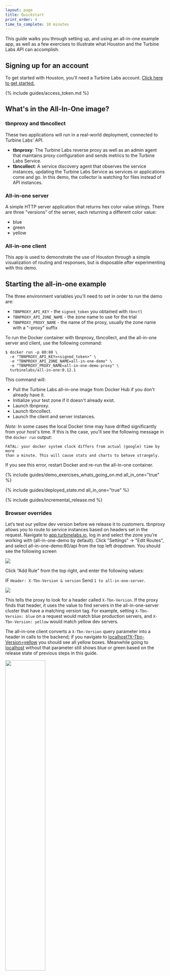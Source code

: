 ```yaml
---
layout: page
title: Quickstart
print_order: 4
time_to_complete: 10 minutes
---
```


[//]: # ( Copyright 2017 Turbine Labs, Inc.                                   )
[//]: # ( you may not use this file except in compliance with the License.    )
[//]: # ( You may obtain a copy of the License at                             )
[//]: # (                                                                     )
[//]: # (     http://www.apache.org/licenses/LICENSE-2.0                      )
[//]: # (                                                                     )
[//]: # ( Unless required by applicable law or agreed to in writing, software )
[//]: # ( distributed under the License is distributed on an "AS IS" BASIS,   )
[//]: # ( WITHOUT WARRANTIES OR CONDITIONS OF ANY KIND, either express or     )
[//]: # ( implied. See the License for the specific language governing        )
[//]: # ( permissions and limitations under the License.                      )

[//]: # (Quick Start)

This guide walks you through setting up, and using an all-in-one example app, as
well as a few exercises to illustrate what Houston and the Turbine Labs API can
accomplish.

## Signing up for an account

To get started with Houston, you'll need a Turbine Labs
account. [Click here to get started.](https://turbinelabs.io/contact/)

{% include guides/access_token.md %}


## What's in the All-In-One image?

### tbnproxy and tbncollect

These two applications will run in a real-world deployment, connected to Turbine
Labs' API.

- **tbnproxy**: The Turbine Labs reverse proxy as well as an admin agent that
maintains proxy configuration and sends metrics to the Turbine Labs Service.
- **tbncollect**: A service discovery agent that observes the service instances,
updating the Turbine Labs Service as services or applications come and go. In
this demo, the collector is watching for files instead of API instances.

### All-in-one server

A simple HTTP server application that returns hex color value strings. There
are three "versions" of the server, each returning a different color value:

  - blue
  - green
  - yellow

### All-in-one client

This app is used to demonstrate the use of Houston through a simple
visualization of routing and responses, but is disposable after experimenting
with this demo.

## Starting the all-in-one example

The three environment variables you'll need to set in order to run the demo are:

- `TBNPROXY_API_KEY` - the `signed_token` you obtained with `tbnctl`
- `TBNPROXY_API_ZONE_NAME` - the zone name to use for the trial
- `TBNPROXY_PROXY_NAME` - the name of the proxy, usually the zone name with a
  "-proxy" suffix

To run the Docker container with tbnproxy, tbncollect, and the all-in-one server
and client, use the following command:

```console
$ docker run -p 80:80 \
  -e "TBNPROXY_API_KEY=<signed_token>" \
  -e "TBNPROXY_API_ZONE_NAME=all-in-one-demo" \
  -e "TBNPROXY_PROXY_NAME=all-in-one-demo-proxy" \
  turbinelabs/all-in-one:0.12.1
```

This command will:

- Pull the Turbine Labs all-in-one image from Docker Hub if you don't already
have it.
- Initialize your test zone if it doesn't already exist.
- Launch tbnproxy.
- Launch tbncollect.
- Launch the client and server instances.

_Note:_ In some cases the local Docker time may have drifted significantly  from
your host's time. If this is the case, you'll see the following message in the
`docker run` output:

```
FATAL: your docker system clock differs from actual (google) time by more
than a minute. This will cause stats and charts to behave strangely.
```

If you see this error, restart Docker and re-run the all-in-one container.

{%
  include guides/demo_exercises_whats_going_on.md
  all_in_one="true"
%}

{%
  include guides/deployed_state.md
  all_in_one="true"
%}

{% include guides/incremental_release.md %}

### Browser overrides

Let’s test our yellow dev version before we release it to customers. tbnproxy
allows you to route to service instances based on headers set in the request.
Navigate to [app.turbinelabs.io](https://app.turbinelabs.io), log in and select
the zone you’re working with (all-in-one-demo by default). Click "Settings" ->
"Edit Routes", and select all-in-one-demo:80/api from the top left dropdown. You
should see the following screen

<img src="../assets/all-in-one_edit_route.png"/>

Click “Add Rule” from the top right, and enter the following values:

IF `Header: X-Tbn-Version & version` Send `1 to all-in-one-server`.

<img src="../assets/all-in-one_add_rule.png"/>

This tells the proxy to look for a header called `X-Tbn-Version`. If the proxy
finds that header, it uses the value to find servers in the all-in-one-server
cluster that have a matching version tag. For example, setting `X-Tbn-Version:
blue` on a request would match blue production servers, and `X-Tbn-Version:
yellow` would match yellow dev servers.

The all-in-one client converts a `X-Tbn-Version` query parameter into a header
in calls to the backend; if you navigate to
[localhost?X-Tbn-Version=yellow](http://localhost?X-Tbn-Version=yellow) you
should see all yellow boxes. Meanwhile going to [localhost](http://localhost)
without that parameter still shows blue or green based on the release state of
previous steps in this guide.

<img src="https://d16co4vs2i1241.cloudfront.net/uploads/tutorial_image/file/619233248442058713/9e580867275ee1a7fd6b502c8b5c8e6fbc24ea8ec31759ac5b2326ea7fdc264c/column_sized_Screen_Shot_2016-10-28_at_10.43.02_AM.png" height="50%" width="50%"/>

This technique is extremely powerful. New software was tested in
production without customers being affected. You were able to test the new
software on the live site before releasing to customers. In a real world
scenario your testers can perform validation, you can load test, and you can
demo to stakeholders without running through a complicated multi-environment
scenario, even during another release.

{% include guides/testing_latency_and_error_rates.md %}

### Driving synthetic traffic

If you'd like to drive steady traffic to your all-in-one server without keeping
a browser window open, you can add `ALL_IN_ONE_DRIVER=1` to the environment variables in your `docker run` invocation. You can also add error rates and
latencies for various using environment variables:

```console
$ docker run -p 80:80 \
  -e "TBNPROXY_API_KEY=<signed_token>" \
  -e "TBNPROXY_API_ZONE_NAME=all-in-one-demo" \
  -e "TBNPROXY_PROXY_NAME=all-in-one-demo-proxy" \
  -e "ALL_IN_ONE_DRIVER=1" \
  -e "ALL_IN_ONE_DRIVER_LATENCIES=blue:50ms,green:20ms" \
  -e "ALL_IN_ONE_DRIVER_ERROR_RATES=blue:0.01,green:0.005" \
  turbinelabs/all-in-one:0.12.1
```

## Next steps

Now that you've seen all-in-one demo in action, you can move on to deploying
Houston in your own environment. After reading the configuration guide below,
proceed to one of the following cloud integrations:

- [Kubernetes](../guides/kubernetes.html)
- [DC/OS](../guides/dcos.html)
- [Consul](../guides/consul.html)
- [EC2](../guides/ec2.html)
- [ECS](../guides/ecs.html)
